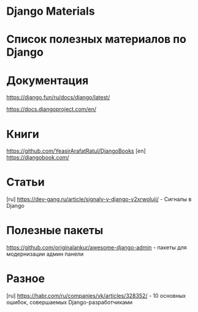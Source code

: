 # Django Materials
# Список полезных материалов по Django

# Документация
https://django.fun/ru/docs/django/latest/

https://docs.djangoproject.com/en/


# Книги
https://github.com/YeasirArafatRatul/DjangoBooks
[en] https://djangobook.com/


# Статьи
[ru] https://dev-gang.ru/article/signaly-v-django-v2xrwoluji/ - Сигналы в Django



# Полезные пакеты
https://github.com/originalankur/awesome-django-admin - пакеты для модернизации админ панели


# Разное
[ru] https://habr.com/ru/companies/vk/articles/328352/ - 10 основных ошибок, совершаемых Django-разработчиками

